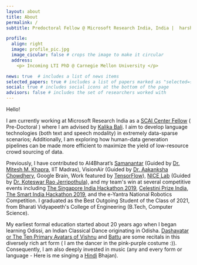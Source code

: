 ```yaml
---
layout: about
title: About
permalink: /
subtitle: Predoctoral Fellow @ Microsoft Research India, India |  harshitadd (at) gmail.com

profile:
  align: right
  image: profile_pic.jpg
  image_cicular: false # crops the image to make it circular
  address: 
    <p> Incoming LTI PhD @ Carnegie Mellon University </p>

news: true  # includes a list of news items
selected_papers: true # includes a list of papers marked as "selected={true}"
social: true # includes social icons at the bottom of the page
advisors: false # includes the set of researchers worked with
---
```


Hello!

I am currently working at Microsoft Research India as a [SCAI Center Fellow](https://www.microsoft.com/en-us/research/people/t-hdiddee/) ( Pre-Doctoral ) where I am advised by [Kalika Bali](https://www.microsoft.com/en-us/research/people/kalikab/). I aim to develop language technologies (both text and speech modality) in extremely data-sparse scenarios; Additionally, I am exploring how human-data generation pipelines can be made more efficient to maximize the yield of low-resource crowd sourcing of data. 
 
Previously, I have contributed to AI4Bharat’s [Samanantar](https://arxiv.org/abs/2104.05596) (Guided by [Dr. Mitesh M. Khapra](https://www.cse.iitm.ac.in/~miteshk/), IIT Madras), VisionAir (Guided by [Dr. Aakanksha Chowdhery](https://research.google/people/105776/), Google Brain, Work featured by [TensorFlow](https://blog.tensorflow.org/2020/02/visionair-using-federated-learning-to-estimate-airquality-tensorflow-api-java.html)), [NICE Lab](https://sites.google.com/site/koteswarraojerripothula/neatai-servolab?authuser=0) (Guided by [Dr. Koteswar Rao Jerripothula](https://sites.google.com/site/koteswarraojerripothula/home?authuser=0)), and my team's win at several competitive events including [The Singapore India Hackathon 2019](https://mic.gov.in/assets/si2019/si2019winnerteams.html), [Celestini Prize India](https://www.indiatoday.in/education-today/news/story/delhi-college-students-win-prestigious-marconi-awards-for-apps-on-women-safety-and-checking-air-pollution-1611854-2019-10-22), [The Smart India Hackathon 2019](https://www.aicte-india.org/Initiatives/smart-india-hackathon), and the e-Yantra National Robotics Competition. I graduated as the Best Outgoing Student of the Class of 2021, from Bharati Vidyapeeth's College of Engineering (B.Tech, Computer Science).

My earliest formal education started about 20 years ago when I began learning Odissi, an Indian Classical Dance originating in Odisha. [Dashavatar or The Ten Primary Avatars of Vishnu](https://www.youtube.com/watch?v=ZbV-Zkr7J5M&list=PLtiP2QZNNEeqmAWEsj4Y-N-D3sYh5BnAa&t=163s) and [Battu](https://youtu.be/icBmrUi6XCI?list=PLtiP2QZNNEeqmAWEsj4Y-N-D3sYh5BnAa&t=129) are some recitals in this diversely rich art form ( I am the dancer in the pink-purple costume :)). Consequently, I am also deeply invested in music (any and every form or language - Here is me singing a [Hindi](https://youtu.be/mxkangZmVx0?list=PLtiP2QZNNEeqmAWEsj4Y-N-D3sYh5BnAa&t=50) Bhajan). 
